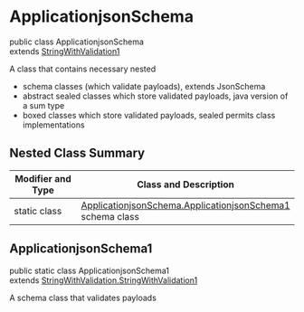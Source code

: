 # ApplicationjsonSchema
public class ApplicationjsonSchema<br>
extends [StringWithValidation1](../../../../../../components/schemas/StringWithValidation.md#stringwithvalidation)

A class that contains necessary nested
- schema classes (which validate payloads), extends JsonSchema
- abstract sealed classes which store validated payloads, java version of a sum type
- boxed classes which store validated payloads, sealed permits class implementations

## Nested Class Summary
| Modifier and Type | Class and Description |
| ----------------- | ---------------------- |
| static class | [ApplicationjsonSchema.ApplicationjsonSchema1](#applicationjsonschema1)<br> schema class |

## ApplicationjsonSchema1
public static class ApplicationjsonSchema1<br>
extends [StringWithValidation.StringWithValidation1](../../../../../../components/schemas/StringWithValidation.md#stringwithvalidation1)

A schema class that validates payloads
